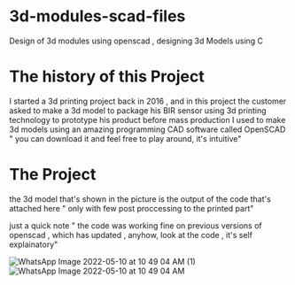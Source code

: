 # 3d-modules-scad-files
Design of 3d modules using openscad , designing 3d Models using C 

# The history of this Project
I started a 3d printing project back in 2016 , and in this project the customer asked to make a 3d model to package his BIR sensor using 3d printing technology to prototype his product before mass production
I used to make 3d models using an amazing programming CAD software called OpenSCAD " you can download it and feel free to play around, it's intuitive"

# The Project
the 3d model that's shown  in the picture is the output of the code that's attached here " only with few post proccessing to the printed part"

just a quick note " the code was working fine on previous versions of openscad , which has updated , anyhow, look at the code , it's self explainatory"

![WhatsApp Image 2022-05-10 at 10 49 04 AM (1)](https://user-images.githubusercontent.com/11809198/167591257-03c81c38-a244-4f5c-9009-41c15fd987e6.jpeg)
![WhatsApp Image 2022-05-10 at 10 49 04 AM](https://user-images.githubusercontent.com/11809198/167591268-af03d751-90a5-4047-8381-2167dd8c6321.jpeg)

